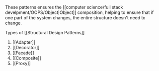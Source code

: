 These patterns ensures the [[computer science/full stack develpment/OOPS/Object|Object]] composition, helping to ensure that if one part of the system changes, the entire structure doesn't need to change.

Types of [[Structural Design Patterns]]
1. [[Adapter]]
2. [[Decorator]]
3. [[Facade]]
4. [[Composite]]
5. [[Proxy]]